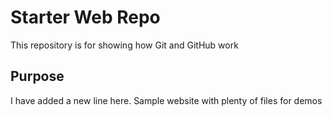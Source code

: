 # Starter Web Repo

This repository is for showing how Git and GitHub work

## Purpose
I have added a new line here.
Sample website with plenty of files for demos